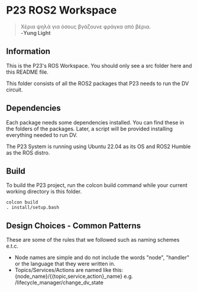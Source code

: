 # P23 ROS2 Workspace

> Χέρια ψηλά για όσους βγάζουνε φράγκα από βέρια.<br>
**-Yung Light**

## Information
This is the P23's ROS Workspace. You should only see a src folder here and this README file.

This folder consists of all the ROS2 packages that P23 needs to run the DV circuit.

## Dependencies
Each package needs some dependencies installed. You can find these in the folders of the packages. Later, a script will be provided installing everything needed to run DV.

The P23 System is running using Ubuntu 22.04 as its OS and ROS2 Humble as the ROS distro.

## Build
To build the P23 project, run the colcon build command while your current working directory is this folder. 

```
colcon build
. install/setup.bash
```

## Design Choices - Common Patterns
These are some of the rules that we followed such as naming schemes e.t.c.

- Node names are simple and do not include the words "node", "handler" or the language that they were written in.
- Topics/Services/Actions are named like this: {node_name}/{{topic,service,action}_name} e.g. /lifecycle_manager/change_dv_state
